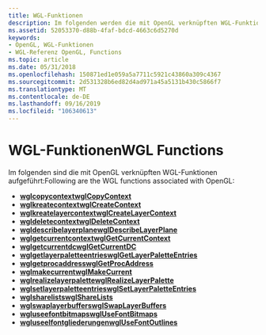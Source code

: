 ```yaml
---
title: WGL-Funktionen
description: Im folgenden werden die mit OpenGL verknüpften WGL-Funktionen behandelt.
ms.assetid: 52053370-d88b-4faf-bdcd-4663c6d5270d
keywords:
- OpenGL, WGL-Funktionen
- WGL-Referenz OpenGL, Functions
ms.topic: article
ms.date: 05/31/2018
ms.openlocfilehash: 150871ed1e059a5a7711c5921c43860a309c4367
ms.sourcegitcommit: 2d531328b6ed82d4ad971a45a5131b430c5866f7
ms.translationtype: MT
ms.contentlocale: de-DE
ms.lasthandoff: 09/16/2019
ms.locfileid: "106340613"
---
```

# <a name="wgl-functions"></a><span data-ttu-id="84dfe-105">WGL-Funktionen</span><span class="sxs-lookup"><span data-stu-id="84dfe-105">WGL Functions</span></span>

<span data-ttu-id="84dfe-106">Im folgenden sind die mit OpenGL verknüpften WGL-Funktionen aufgeführt:</span><span class="sxs-lookup"><span data-stu-id="84dfe-106">Following are the WGL functions associated with OpenGL:</span></span>

-   [<span data-ttu-id="84dfe-107">**wglcopycontext**</span><span class="sxs-lookup"><span data-stu-id="84dfe-107">**wglCopyContext**</span></span>](/windows/desktop/api/wingdi/nf-wingdi-wglcopycontext)
-   [<span data-ttu-id="84dfe-108">**wglkreatecontext**</span><span class="sxs-lookup"><span data-stu-id="84dfe-108">**wglCreateContext**</span></span>](/windows/desktop/api/wingdi/nf-wingdi-wglcreatecontext)
-   [<span data-ttu-id="84dfe-109">**wglkreatelayercontext**</span><span class="sxs-lookup"><span data-stu-id="84dfe-109">**wglCreateLayerContext**</span></span>](/windows/desktop/api/wingdi/nf-wingdi-wglcreatelayercontext)
-   [<span data-ttu-id="84dfe-110">**wgldeletecontext**</span><span class="sxs-lookup"><span data-stu-id="84dfe-110">**wglDeleteContext**</span></span>](/windows/desktop/api/wingdi/nf-wingdi-wgldeletecontext)
-   [<span data-ttu-id="84dfe-111">**wgldescribelayerplane**</span><span class="sxs-lookup"><span data-stu-id="84dfe-111">**wglDescribeLayerPlane**</span></span>](/windows/desktop/api/wingdi/nf-wingdi-wgldescribelayerplane)
-   [<span data-ttu-id="84dfe-112">**wglgetcurrentcontext**</span><span class="sxs-lookup"><span data-stu-id="84dfe-112">**wglGetCurrentContext**</span></span>](/windows/desktop/api/wingdi/nf-wingdi-wglgetcurrentcontext)
-   [<span data-ttu-id="84dfe-113">**wglgetcurrentdc**</span><span class="sxs-lookup"><span data-stu-id="84dfe-113">**wglGetCurrentDC**</span></span>](/windows/desktop/api/wingdi/nf-wingdi-wglgetcurrentdc)
-   [<span data-ttu-id="84dfe-114">**wglgetlayerpaletteentries**</span><span class="sxs-lookup"><span data-stu-id="84dfe-114">**wglGetLayerPaletteEntries**</span></span>](/windows/desktop/api/wingdi/nf-wingdi-wglgetlayerpaletteentries)
-   [<span data-ttu-id="84dfe-115">**wglgetprocaddress**</span><span class="sxs-lookup"><span data-stu-id="84dfe-115">**wglGetProcAddress**</span></span>](/windows/desktop/api/wingdi/nf-wingdi-wglgetprocaddress)
-   [<span data-ttu-id="84dfe-116">**wglmakecurrent**</span><span class="sxs-lookup"><span data-stu-id="84dfe-116">**wglMakeCurrent**</span></span>](/windows/desktop/api/wingdi/nf-wingdi-wglmakecurrent)
-   [<span data-ttu-id="84dfe-117">**wglrealizelayerpalette**</span><span class="sxs-lookup"><span data-stu-id="84dfe-117">**wglRealizeLayerPalette**</span></span>](/windows/desktop/api/wingdi/nf-wingdi-wglrealizelayerpalette)
-   [<span data-ttu-id="84dfe-118">**wglsetlayerpaletteentries**</span><span class="sxs-lookup"><span data-stu-id="84dfe-118">**wglSetLayerPaletteEntries**</span></span>](/windows/desktop/api/wingdi/nf-wingdi-wglsetlayerpaletteentries)
-   [<span data-ttu-id="84dfe-119">**wglsharelists**</span><span class="sxs-lookup"><span data-stu-id="84dfe-119">**wglShareLists**</span></span>](/windows/desktop/api/wingdi/nf-wingdi-wglsharelists)
-   [<span data-ttu-id="84dfe-120">**wglswaplayerbuffers**</span><span class="sxs-lookup"><span data-stu-id="84dfe-120">**wglSwapLayerBuffers**</span></span>](/windows/desktop/api/wingdi/nf-wingdi-wglswaplayerbuffers)
-   [<span data-ttu-id="84dfe-121">**wgluseefontbitmaps**</span><span class="sxs-lookup"><span data-stu-id="84dfe-121">**wglUseFontBitmaps**</span></span>](/windows/desktop/api/wingdi/nf-wingdi-wglusefontbitmapsa)
-   [<span data-ttu-id="84dfe-122">**wgluseelfontgliederungen**</span><span class="sxs-lookup"><span data-stu-id="84dfe-122">**wglUseFontOutlines**</span></span>](/windows/desktop/api/wingdi/nf-wingdi-wglusefontoutlinesa)

 

 




